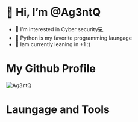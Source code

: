 # 👋 Hi, I’m @Ag3ntQ
- 👀 I’m interested in Cyber security💻
- 🐍 Python is my favorite programming laungage
- 🌱 Iam currently leaning in +1 :)

# My Github Profile
<img src="https://github-readme-stats.vercel.app/api?username=Ag3ntQ&hide_border=true&show_icons=true" alt="Ag3ntQ">

# Laungage and Tools
